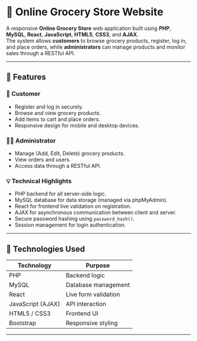 # 🛒 Online Grocery Store Website

A responsive **Online Grocery Store** web application built using **PHP**, **MySQL**, **React**, **JavaScript**, **HTML5**, **CSS3**, and **AJAX**.  
The system allows **customers** to browse grocery products, register, log in, and place orders, while **administrators** can manage products and monitor sales through a RESTful API.

---

## 🚀 Features

### 👤 Customer
- Register and log in securely.
- Browse and view grocery products.
- Add items to cart and place orders.
- Responsive design for mobile and desktop devices.

### 👨‍💼 Administrator
- Manage (Add, Edit, Delete) grocery products.
- View orders and users.
- Access data through a RESTful API.

### 💡 Technical Highlights
- PHP backend for all server-side logic.
- MySQL database for data storage (managed via phpMyAdmin).
- React for frontend live validation on registration.
- AJAX for asynchronous communication between client and server.
- Secure password hashing using `password_hash()`.
- Session management for login authentication.

---

## 🧰 Technologies Used

| Technology | Purpose |
|-------------|----------|
| PHP | Backend logic |
| MySQL | Database management |
| React | Live form validation |
| JavaScript (AJAX) | API interaction |
| HTML5 / CSS3 | Frontend UI |
| Bootstrap | Responsive styling |

---

